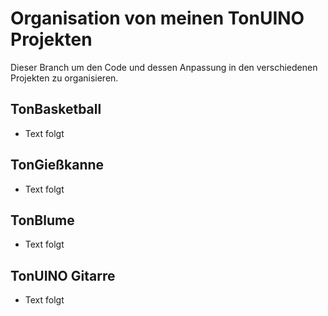 # Organisation von meinen TonUINO Projekten

Dieser Branch um den Code und dessen Anpassung in den verschiedenen Projekten zu organisieren.

## TonBasketball
- Text folgt

## TonGießkanne
- Text folgt

## TonBlume
- Text folgt

## TonUINO Gitarre
- Text folgt